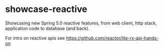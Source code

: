 # showcase-reactive

Showcasing new Spring 5.0 reactive features, from web client, http stack, application code to database (and back).

For intro on reactive apis see https://github.com/reactor/lite-rx-api-hands-on
